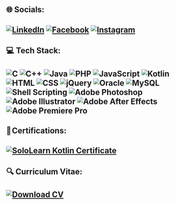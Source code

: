 🌐 Socials: 
---
[![LinkedIn](https://img.shields.io/badge/LinkedIn-Profile-blue?logo=linkedin)](https://www.linkedin.com/in/oussema-boussida/)
[![Facebook](https://img.shields.io/badge/Facebook-Profile-blue?logo=facebook)](https://www.facebook.com/oussema.boussida.3)
[![Instagram](https://img.shields.io/badge/Instagram-Profile-ff69b4?logo=instagram)](https://www.instagram.com/oussemabou_/)
---

💻 Tech Stack:
---
![C](https://img.shields.io/badge/C-Programming-blue)
![C++](https://img.shields.io/badge/C%2B%2B-Programming-blue)
![Java](https://img.shields.io/badge/Java-Programming-orange)
![PHP](https://img.shields.io/badge/PHP-Web%20Development-blue)
![JavaScript](https://img.shields.io/badge/JavaScript-Web%20Development-yellow)
![Kotlin](https://img.shields.io/badge/Kotlin-Android%20Development-orange)
![HTML](https://img.shields.io/badge/HTML-Web%20Development-orange)
![CSS](https://img.shields.io/badge/CSS-Web%20Development-blue)
![jQuery](https://img.shields.io/badge/jQuery-Web%20Development-blue)
![Oracle](https://img.shields.io/badge/Oracle-Database-red)
![MySQL](https://img.shields.io/badge/MySQL-Database-red)
![Shell Scripting](https://img.shields.io/badge/Shell%20Scripting-Scripting-green)
![Adobe Photoshop](https://img.shields.io/badge/Adobe%20Photoshop-Design-blue)
![Adobe Illustrator](https://img.shields.io/badge/Adobe%20Illustrator-Design-orange)
![Adobe After Effects](https://img.shields.io/badge/Adobe%20After%20Effects-Video%20Editing-purple)
![Adobe Premiere Pro](https://img.shields.io/badge/Adobe%20Premiere%20Pro-Video%20Editing-blue)
---
📰 Certifications:
---
[![SoloLearn Kotlin Certificate](https://img.shields.io/badge/SoloLearn-Kotlin%20Certificate-34A853?logo=sololearn)](https://www.sololearn.com/certificates/CT-FIA8YJ9D)
---
🔍 Curriculum Vitae:
---
[![Download CV](https://img.shields.io/badge/Download-CV-brightgreen)](https://cvdesignr.com/p/64cc24989f1d4)
---
